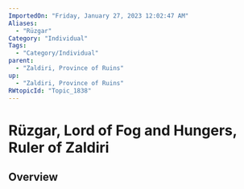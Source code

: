 ```yaml
---
ImportedOn: "Friday, January 27, 2023 12:02:47 AM"
Aliases:
  - "Rüzgar"
Category: "Individual"
Tags:
  - "Category/Individual"
parent:
  - "Zaldiri, Province of Ruins"
up:
  - "Zaldiri, Province of Ruins"
RWtopicId: "Topic_1838"
---
```

# Rüzgar, Lord of Fog and Hungers, Ruler of Zaldiri
## Overview
